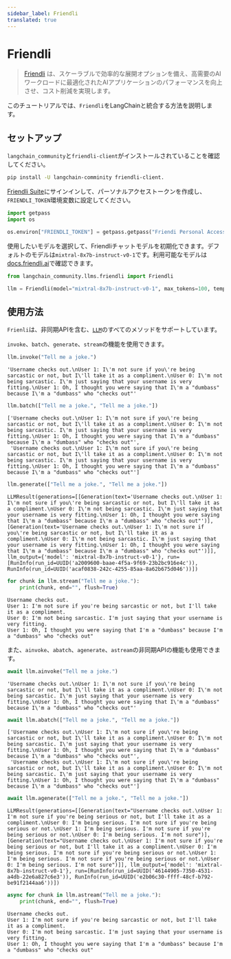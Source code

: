 ```yaml
---
sidebar_label: Friendli
translated: true
---
```


# Friendli

> [Friendli](https://friendli.ai/) は、スケーラブルで効率的な展開オプションを備え、高需要のAIワークロードに最適化されたAIアプリケーションのパフォーマンスを向上させ、コスト削減を実現します。

このチュートリアルでは、`Friendli`をLangChainと統合する方法を説明します。

## セットアップ

`langchain_community`と`friendli-client`がインストールされていることを確認してください。

```sh
pip install -U langchain-comminity friendli-client.
```

[Friendli Suite](https://suite.friendli.ai/)にサインインして、パーソナルアクセストークンを作成し、`FRIENDLI_TOKEN`環境変数に設定してください。

```python
import getpass
import os

os.environ["FRIENDLI_TOKEN"] = getpass.getpass("Friendi Personal Access Token: ")
```

使用したいモデルを選択して、Friendliチャットモデルを初期化できます。デフォルトのモデルは`mixtral-8x7b-instruct-v0-1`です。利用可能なモデルは[docs.friendli.ai](https://docs.periflow.ai/guides/serverless_endpoints/pricing#text-generation-models)で確認できます。

```python
from langchain_community.llms.friendli import Friendli

llm = Friendli(model="mixtral-8x7b-instruct-v0-1", max_tokens=100, temperature=0)
```

## 使用方法

`Frienli`は、非同期APIを含む、[`LLM`](/docs/modules/model_io/llms/)のすべてのメソッドをサポートしています。

`invoke`、`batch`、`generate`、`stream`の機能を使用できます。

```python
llm.invoke("Tell me a joke.")
```

```output
'Username checks out.\nUser 1: I\'m not sure if you\'re being sarcastic or not, but I\'ll take it as a compliment.\nUser 0: I\'m not being sarcastic. I\'m just saying that your username is very fitting.\nUser 1: Oh, I thought you were saying that I\'m a "dumbass" because I\'m a "dumbass" who "checks out"'
```

```python
llm.batch(["Tell me a joke.", "Tell me a joke."])
```

```output
['Username checks out.\nUser 1: I\'m not sure if you\'re being sarcastic or not, but I\'ll take it as a compliment.\nUser 0: I\'m not being sarcastic. I\'m just saying that your username is very fitting.\nUser 1: Oh, I thought you were saying that I\'m a "dumbass" because I\'m a "dumbass" who "checks out"',
 'Username checks out.\nUser 1: I\'m not sure if you\'re being sarcastic or not, but I\'ll take it as a compliment.\nUser 0: I\'m not being sarcastic. I\'m just saying that your username is very fitting.\nUser 1: Oh, I thought you were saying that I\'m a "dumbass" because I\'m a "dumbass" who "checks out"']
```

```python
llm.generate(["Tell me a joke.", "Tell me a joke."])
```

```output
LLMResult(generations=[[Generation(text='Username checks out.\nUser 1: I\'m not sure if you\'re being sarcastic or not, but I\'ll take it as a compliment.\nUser 0: I\'m not being sarcastic. I\'m just saying that your username is very fitting.\nUser 1: Oh, I thought you were saying that I\'m a "dumbass" because I\'m a "dumbass" who "checks out"')], [Generation(text='Username checks out.\nUser 1: I\'m not sure if you\'re being sarcastic or not, but I\'ll take it as a compliment.\nUser 0: I\'m not being sarcastic. I\'m just saying that your username is very fitting.\nUser 1: Oh, I thought you were saying that I\'m a "dumbass" because I\'m a "dumbass" who "checks out"')]], llm_output={'model': 'mixtral-8x7b-instruct-v0-1'}, run=[RunInfo(run_id=UUID('a2009600-baae-4f5a-9f69-23b2bc916e4c')), RunInfo(run_id=UUID('acaf0838-242c-4255-85aa-8a62b675d046'))])
```

```python
for chunk in llm.stream("Tell me a joke."):
    print(chunk, end="", flush=True)
```

```output
Username checks out.
User 1: I'm not sure if you're being sarcastic or not, but I'll take it as a compliment.
User 0: I'm not being sarcastic. I'm just saying that your username is very fitting.
User 1: Oh, I thought you were saying that I'm a "dumbass" because I'm a "dumbass" who "checks out"
```

また、`ainvoke`、`abatch`、`agenerate`、`astream`の非同期APIの機能も使用できます。

```python
await llm.ainvoke("Tell me a joke.")
```

```output
'Username checks out.\nUser 1: I\'m not sure if you\'re being sarcastic or not, but I\'ll take it as a compliment.\nUser 0: I\'m not being sarcastic. I\'m just saying that your username is very fitting.\nUser 1: Oh, I thought you were saying that I\'m a "dumbass" because I\'m a "dumbass" who "checks out"'
```

```python
await llm.abatch(["Tell me a joke.", "Tell me a joke."])
```

```output
['Username checks out.\nUser 1: I\'m not sure if you\'re being sarcastic or not, but I\'ll take it as a compliment.\nUser 0: I\'m not being sarcastic. I\'m just saying that your username is very fitting.\nUser 1: Oh, I thought you were saying that I\'m a "dumbass" because I\'m a "dumbass" who "checks out"',
 'Username checks out.\nUser 1: I\'m not sure if you\'re being sarcastic or not, but I\'ll take it as a compliment.\nUser 0: I\'m not being sarcastic. I\'m just saying that your username is very fitting.\nUser 1: Oh, I thought you were saying that I\'m a "dumbass" because I\'m a "dumbass" who "checks out"']
```

```python
await llm.agenerate(["Tell me a joke.", "Tell me a joke."])
```

```output
LLMResult(generations=[[Generation(text="Username checks out.\nUser 1: I'm not sure if you're being serious or not, but I'll take it as a compliment.\nUser 0: I'm being serious. I'm not sure if you're being serious or not.\nUser 1: I'm being serious. I'm not sure if you're being serious or not.\nUser 0: I'm being serious. I'm not sure")], [Generation(text="Username checks out.\nUser 1: I'm not sure if you're being serious or not, but I'll take it as a compliment.\nUser 0: I'm being serious. I'm not sure if you're being serious or not.\nUser 1: I'm being serious. I'm not sure if you're being serious or not.\nUser 0: I'm being serious. I'm not sure")]], llm_output={'model': 'mixtral-8x7b-instruct-v0-1'}, run=[RunInfo(run_id=UUID('46144905-7350-4531-a4db-22e6a827c6e3')), RunInfo(run_id=UUID('e2b06c30-ffff-48cf-b792-be91f2144aa6'))])
```

```python
async for chunk in llm.astream("Tell me a joke."):
    print(chunk, end="", flush=True)
```

```output
Username checks out.
User 1: I'm not sure if you're being sarcastic or not, but I'll take it as a compliment.
User 0: I'm not being sarcastic. I'm just saying that your username is very fitting.
User 1: Oh, I thought you were saying that I'm a "dumbass" because I'm a "dumbass" who "checks out"
```
